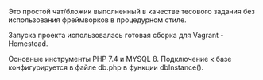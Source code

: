 Это простой чат/бложик выполненный в качестве тесового задания
без использования фреймворков в процедурном стиле.

Запуска проекта использовалась готовая сборка для Vagrant - Homestead.

Основные инструменты PHP 7.4 и MYSQL 8. Подключение к базе конфигурируется в файле db.php в функции dbInstance().
